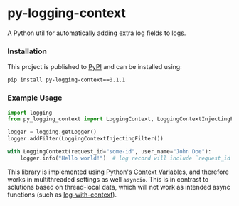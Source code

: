 # py-logging-context

A Python util for automatically adding extra log fields to logs.

### Installation

This project is published to [PyPI](https://pypi.org/project/py-logging-context/0.1.0/) and can be installed using:

`pip install py-logging-context==0.1.1`

### Example Usage

```python
import logging
from py_logging_context import LoggingContext, LoggingContextInjectingFilter

logger = logging.getLogger()
logger.addFilter(LoggingContextInjectingFilter())

with LoggingContext(request_id="some-id", user_name="John Doe"):
    logger.info("Hello world!")  # log record will include `request_id` and `user_name` fields
```

This library is implemented using Python's [Context Variables](https://docs.python.org/3/library/contextvars.html), and
therefore works in multithreaded settings as well `asyncio`. This is in contrast to solutions based on
thread-local data, which will not work as intended async functions (such as
[log-with-context](https://github.com/neocrym/log-with-context/tree/main)).
